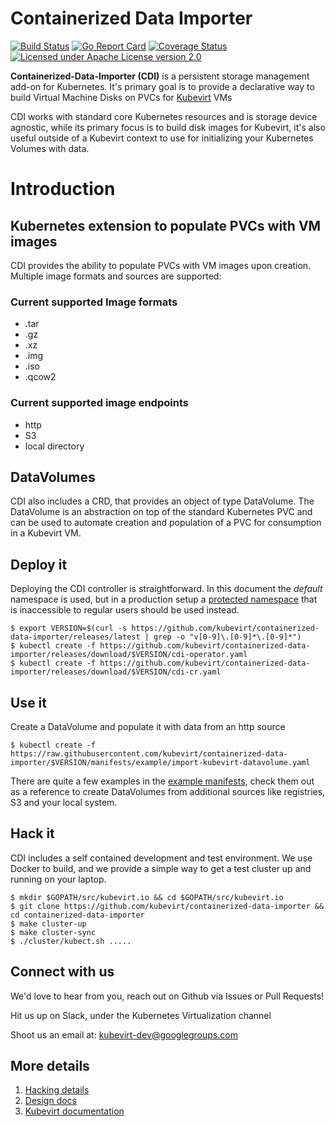 # Containerized Data Importer

[![Build Status](https://travis-ci.org/kubevirt/containerized-data-importer.svg?branch=master)](https://travis-ci.org/kubevirt/containerized-data-importer)
[![Go Report Card](https://goreportcard.com/badge/github.com/kubevirt/containerized-data-importer)](https://goreportcard.com/report/github.com/kubevirt/containerized-data-importer)
[![Coverage Status](https://img.shields.io/coveralls/kubevirt/containerized-data-importer/master.svg)](https://coveralls.io/github/kubevirt/containerized-data-importer?branch=master)
[![Licensed under Apache License version 2.0](https://img.shields.io/github/license/kubevirt/containerized-data-importer.svg)](https://www.apache.org/licenses/LICENSE-2.0)

**Containerized-Data-Importer (CDI)** is a persistent storage management add-on for Kubernetes.
It's primary goal is to provide a declarative way to build Virtual Machine Disks on PVCs for [Kubevirt](https://github.com/kubevirt/kubevirt) VMs

CDI works with standard core Kubernetes resources and is storage device agnostic, while its primary focus is to build disk images for Kubevirt, it's also useful outside of a Kubevirt context to use for initializing your Kubernetes Volumes with data.


# Introduction

## Kubernetes extension to populate PVCs with VM images
CDI provides the ability to populate PVCs with VM images upon creation.  Multiple image formats and sources are supported:

### Current supported Image formats
* .tar
* .gz
* .xz
* .img
* .iso
* .qcow2

### Current supported image endpoints
* http
* S3
* local directory

## DataVolumes
CDI also includes a CRD, that provides an object of type DataVolume.  The DataVolume is an abstraction on top of the standard Kubernetes PVC and can be used to automate creation and population of a PVC for consumption in a Kubevirt VM.

## Deploy it

Deploying the CDI controller is straightforward. In this document the _default_ namespace is used, but in a production setup a [protected namespace](#protecting-the-golden-image-namespace) that is inaccessible to regular users should be used instead.

  ```
  $ export VERSION=$(curl -s https://github.com/kubevirt/containerized-data-importer/releases/latest | grep -o "v[0-9]\.[0-9]*\.[0-9]*")
  $ kubectl create -f https://github.com/kubevirt/containerized-data-importer/releases/download/$VERSION/cdi-operator.yaml
  $ kubectl create -f https://github.com/kubevirt/containerized-data-importer/releases/download/$VERSION/cdi-cr.yaml
  ```

## Use it

Create a DataVolume and populate it with data from an http source

```
$ kubectl create -f https://raw.githubusercontent.com/kubevirt/containerized-data-importer/$VERSION/manifests/example/import-kubevirt-datavolume.yaml
```

There are quite a few examples in the [example manifests](https://github.com/kubevirt/containerized-data-importer/tree/master/manifests/example), check them out as a reference to create DataVolumes from additional sources like registries, S3 and your local system.

## Hack it

CDI includes a self contained development and test environment.  We use Docker to build, and we provide a simple way to get a test cluster up and running on your laptop.

```
$ mkdir $GOPATH/src/kubevirt.io && cd $GOPATH/src/kubevirt.io
$ git clone https://github.com/kubevirt/containerized-data-importer && cd containerized-data-importer
$ make cluster-up
$ make cluster-sync
$ ./cluster/kubect.sh .....
```

## Connect with us

We'd love to hear from you, reach out on Github via Issues or Pull Requests!

Hit us up on Slack, under the Kubernetes Virtualization channel

Shoot us an email at: kubevirt-dev@googlegroups.com


## More details

1. [Hacking details](hack/README.md#getting-started-for-developers)
1. [Design docs](/doc/design.md#design)
1. [Kubevirt documentation](https://kubevirt.io)

